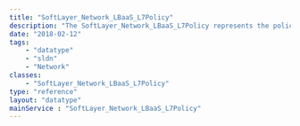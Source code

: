 ```yaml
---
title: "SoftLayer_Network_LBaaS_L7Policy"
description: "The SoftLayer_Network_LBaaS_L7Policy represents the policy for a listener. "
date: "2018-02-12"
tags:
    - "datatype"
    - "sldn"
    - "Network"
classes:
    - "SoftLayer_Network_LBaaS_L7Policy"
type: "reference"
layout: "datatype"
mainService : "SoftLayer_Network_LBaaS_L7Policy"
---
```

